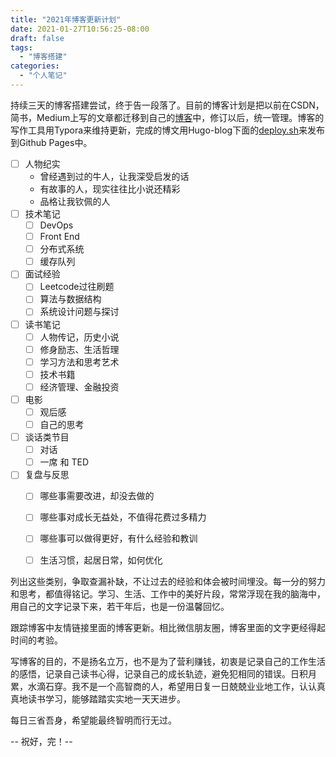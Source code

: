 ```yaml
---
title: "2021年博客更新计划"
date: 2021-01-27T10:56:25-08:00
draft: false
tags: 
  - "博客搭建"
categories: 
  - "个人笔记"
---
```


持续三天的博客搭建尝试，终于告一段落了。目前的博客计划是把以前在CSDN，简书，Medium上写的文章都迁移到自己的[博客](hustbill.github.io)中，修订以后，统一管理。博客的写作工具用Typora来维持更新，完成的博文用Hugo-blog下面的[deploy.sh](github.com/hustbill/hustbill.github.io/hugo-blog/deploy.sh)来发布到Github Pages中。

- [ ] 人物纪实
  * 曾经遇到过的牛人，让我深受启发的话
  * 有故事的人，现实往往比小说还精彩
  * 品格让我钦佩的人
- [ ] 技术笔记
  - [ ] DevOps
  - [ ] Front End
  - [ ] 分布式系统
  - [ ] 缓存队列
- [ ] 面试经验
  - [ ] Leetcode过往刷题
  - [ ] 算法与数据结构
  - [ ] 系统设计问题与探讨
- [ ] 读书笔记
  - [ ] 人物传记，历史小说
  - [ ] 修身励志、生活哲理
  - [ ] 学习方法和思考艺术
  - [ ] 技术书籍
  - [ ] 经济管理、金融投资
- [ ] 电影
  - [ ] 观后感
  - [ ] 自己的思考
- [ ] 谈话类节目
  - [ ] 对话
  - [ ] 一席 和 TED
- [ ] 复盘与反思
  - [ ] 哪些事需要改进，却没去做的
  - [ ] 哪些事对成长无益处，不值得花费过多精力
  - [ ] 哪些事可以做得更好，有什么经验和教训
  - [ ] 生活习惯，起居日常，如何优化



列出这些类别，争取查漏补缺，不让过去的经验和体会被时间埋没。每一分的努力和思考，都值得铭记。学习、生活、工作中的美好片段，常常浮现在我的脑海中，用自己的文字记录下来，若干年后，也是一份温馨回忆。

跟踪博客中友情链接里面的博客更新。相比微信朋友圈，博客里面的文字更经得起时间的考验。

写博客的目的，不是扬名立万，也不是为了营利赚钱，初衷是记录自己的工作生活的感悟，记录自己读书心得，记录自己的成长轨迹，避免犯相同的错误。日积月累，水滴石穿。我不是一个高智商的人，希望用日复一日兢兢业业地工作，认认真真地读书学习，能够踏踏实实地一天天进步。  

每日三省吾身，希望能最终智明而行无过。

-- 祝好，完！--